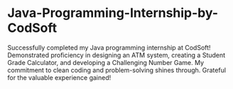 # Java-Programming-Internship-by-CodSoft
Successfully completed my Java programming internship at CodSoft! Demonstrated proficiency in designing an ATM system, creating a Student Grade Calculator, and developing a Challenging Number Game. My commitment to clean coding and problem-solving shines through. Grateful for the valuable experience gained!
